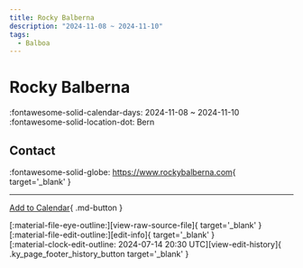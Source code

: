 ```yaml
---
title: Rocky Balberna
description: "2024-11-08 ~ 2024-11-10"
tags:
  - Balboa
---
```


# Rocky Balberna 

:fontawesome-solid-calendar-days: 2024-11-08 ~ 2024-11-10  
:fontawesome-solid-location-dot: Bern  

## Contact

:fontawesome-solid-globe: <https://www.rockybalberna.com>{ target='_blank' }  

---

[Add to Calendar](https://swing.news/ics/en/2024/ch/rocky-balberna-2024.ics){ .md-button }

<div class="ky_page_footer" markdown>
<div class="ky_page_footer_trailing" markdown="span">
[:material-file-eye-outline:][view-raw-source-file]{ target='_blank' }
[:material-file-edit-outline:][edit-info]{ target='_blank' }
</div>
<div class="ky_page_footer_leading" markdown="span">
[:material-clock-edit-outline: 2024-07-14 20:30 UTC][view-edit-history]{ .ky_page_footer_history_button target='_blank' }
</div>
</div>

[view-raw-source-file]: https://github.com/swingdance/events/blob/main/2024/ch/rocky-balberna-2024.json "View Raw Source File"
[edit-info]: https://github.com/swingdance/events/issues/new?assignees=&labels=update+event&projects=&template=03-update_entity.yml&title=%5B2024%2Fch%5D%20Rocky%20Balberna&region=ch&year=2024&id=rocky-balberna-2024&name=Rocky%20Balberna&org_id= "Edit Info"

[view-edit-history]: https://github.com/swingdance/events/commits/main/2024/ch/rocky-balberna-2024.json "View Edit History"
